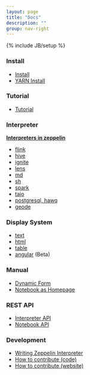 ```yaml
---
layout: page
title: "Docs"
description: ""
group: nav-right
---
```

{% include JB/setup %}

### Install

* [Install](./install/install.html)
* [YARN Install](./install/yarn_install.html)

### Tutorial

* [Tutorial](./tutorial/tutorial.html)

### Interpreter

**[Interpreters in zeppelin](manual/interpreters.html)**

* [flink](../docs/pleasecontribute.html)
* [hive](../docs/pleasecontribute.html)
* [ignite](../docs/pleasecontribute.html)
* [lens](../docs/pleasecontribute.html)
* [md](../docs/pleasecontribute.html)
* [sh](../docs/pleasecontribute.html)
* [spark](./interpreter/spark.html)
* [tajo](../docs/pleasecontribute.html)
* [postgresql, hawq](./interpreter/postgresql.html)
* [geode](./interpreter/geode.html)

### Display System

* [text](./displaysystem/display.html)
* [html](./displaysystem/display.html#html)
* [table](./displaysystem/table.html)
* [angular](./displaysystem/angular.html) (Beta)

### Manual

* [Dynamic Form](./manual/dynamicform.html)
* [Notebook as Homepage](./manual/notebookashomepage.html)

### REST API
 * [Interpreter API](./rest-api/rest-interpreter.html)
 * [Notebook API](../docs/pleasecontribute.html)

### Development

* [Writing Zeppelin Interpreter](./development/writingzeppelininterpreter.html)
* [How to contribute (code)](./development/howtocontribute.html)
* [How to contribute (website)](./development/howtocontributewebsite.html)




